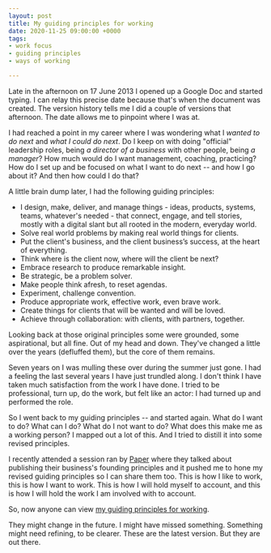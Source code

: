 ```yaml
---
layout: post
title: My guiding principles for working
date: 2020-11-25 09:00:00 +0000
tags:
- work focus
- guiding principles
- ways of working

---
```

Late in the afternoon on 17 June 2013 I opened up a Google Doc and started typing. I can relay this precise date because that's when the document was created. The version history tells me I did a couple of versions that afternoon. The date allows me to pinpoint where I was at.

I had reached a point in my career where I was wondering what I _wanted to do next_ and _what I could do next_. Do I keep on with doing "official" leadership roles, being _a director of a business_ with other people, being _a manager_? How much would do I want management, coaching, practicing? How do I set up and be focused on what I want to do next -- and how I go about it? And then how could I do that?

A little brain dump later, I had the following guiding principles:

* I design, make, deliver, and manage things - ideas, products, systems, teams, whatever's needed - that connect, engage, and tell stories, mostly with a digital slant but all rooted in the modern, everyday world.
* Solve real world problems by making real world things for clients.
* Put the client's business, and the client business’s success, at the heart of everything.
* Think where is the client now, where will the client be next?
* Embrace research to produce remarkable insight.
* Be strategic, be a problem solver.
* Make people think afresh, to reset agendas.
* Experiment, challenge convention.
* Produce appropriate work, effective work, even brave work.
* Create things for clients that will be wanted and will be loved.
* Achieve through collaboration: with clients, with partners, together.

Looking back at those original principles some were grounded, some aspirational, but all fine. Out of my head and down. They've changed a little over the years (defluffed them), but the core of them remains.

Seven years on I was mulling these over during the summer just gone. I had a feeling the last several years I have just trundled along. I don't think I have taken much satisfaction from the work I have done. I tried to be professional, turn up, do the work, but felt like an actor: I had turned up and performed the role.

So I went back to my guiding principles -- and started again. What do I want to do? What can I do? What do I not want to do? What does this make me as a working person? I mapped out a lot of this. And I tried to distill it into some revised principles.

I recently attended a session ran by [Paper](http://paper.studio) where they talked about publishing their business's founding principles and it pushed me to hone my revised guiding principles so I can share them too. This is how I like to work, this is how I want to work. This is how I will hold myself to account, and this is how I will hold the work I am involved with to account.

So, now anyone can view [my guiding principles for working](https://www.ermlikeyeah.com/principles).

They might change in the future. I might have missed something. Something might need refining, to be clearer. These are the latest version. But they are out there.